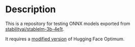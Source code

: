 # Description

This is a repository for testing ONNX models exported from [stabilityai/stablelm-3b-4e1t](https://huggingface.co/stabilityai/stablelm-3b-4e1t).

It requires a [modified version](https://github.com/kazssym/optimum/tree/feature/stablelm) of Hugging Face Optimum.
